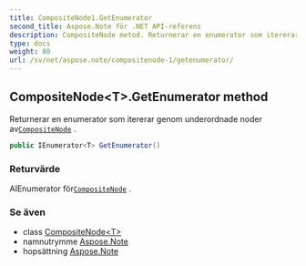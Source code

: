 ```yaml
---
title: CompositeNode1.GetEnumerator
second_title: Aspose.Note för .NET API-referens
description: CompositeNode metod. Returnerar en enumerator som itererar genom underordnade noder avCompositeNode .
type: docs
weight: 80
url: /sv/net/aspose.note/compositenode-1/getenumerator/
---
```

## CompositeNode&lt;T&gt;.GetEnumerator method

Returnerar en enumerator som itererar genom underordnade noder av[`CompositeNode`](../) .

```csharp
public IEnumerator<T> GetEnumerator()
```

### Returvärde

AIEnumerator för[`CompositeNode`](../) .

### Se även

* class [CompositeNode&lt;T&gt;](../)
* namnutrymme [Aspose.Note](../../compositenode-1/)
* hopsättning [Aspose.Note](../../../)


